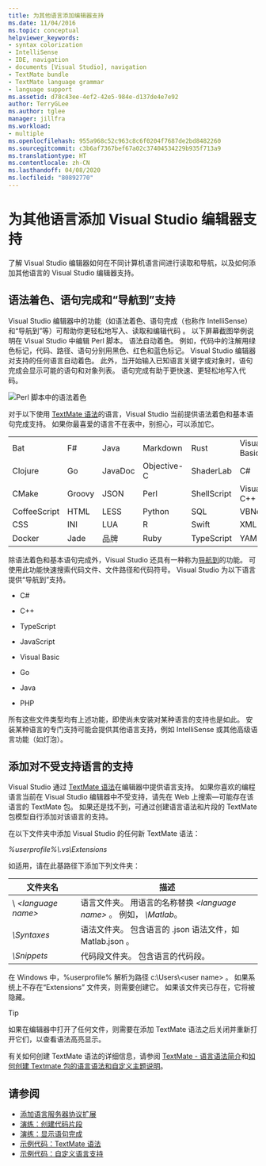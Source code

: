 ```yaml
---
title: 为其他语言添加编辑器支持
ms.date: 11/04/2016
ms.topic: conceptual
helpviewer_keywords:
- syntax colorization
- IntelliSense
- IDE, navigation
- documents [Visual Studio], navigation
- TextMate bundle
- TextMate language grammar
- language support
ms.assetid: d78c43ee-4ef2-42e5-984e-d137de4e7e92
author: TerryGLee
ms.author: tglee
manager: jillfra
ms.workload:
- multiple
ms.openlocfilehash: 955a968c52c963c8c6f0204f7687de2bd8482260
ms.sourcegitcommit: c3b6af7367bef67a02c37404534229b935f713a9
ms.translationtype: HT
ms.contentlocale: zh-CN
ms.lasthandoff: 04/08/2020
ms.locfileid: "80892770"
---
```

# <a name="add-visual-studio-editor-support-for-other-languages"></a>为其他语言添加 Visual Studio 编辑器支持

了解 Visual Studio 编辑器如何在不同计算机语言间进行读取和导航，以及如何添加其他语言的 Visual Studio 编辑器支持。

## <a name="syntax-colorization-statement-completion-and-navigate-to-support"></a>语法着色、语句完成和“导航到”支持

Visual Studio 编辑器中的功能（如语法着色、语句完成（也称作 IntelliSense）和“导航到”等）可帮助你更轻松地写入、读取和编辑代码  。 以下屏幕截图举例说明在 Visual Studio 中编辑 Perl 脚本。 语法自动着色。 例如，代码中的注解用绿色标记，代码、路径、语句分别用黑色、红色和蓝色标记。 Visual Studio 编辑器对支持的任何语言自动着色。 此外，当开始输入已知语言关键字或对象时，语句完成会显示可能的语句和对象列表。 语句完成有助于更快速、更轻松地写入代码。

![Perl 脚本中的语法着色](../ide/media/vside_perledit.png)

对于以下使用 [TextMate 语法](https://manual.macromates.com/en/language_grammars)的语言，Visual Studio 当前提供语法着色和基本语句完成支持。 如果你最喜爱的语言不在表中，别担心，可以添加它。

|||||||
|-|-|-|-|-|-|
|Bat|F#|Java|Markdown|Rust|Visual Basic|
|Clojure|Go|JavaDoc|Objective-C|ShaderLab|C#|
|CMake|Groovy|JSON|Perl|ShellScript|Visual C++|
|CoffeeScript|HTML|LESS|Python|SQL|VBNet|
|CSS|INI|LUA|R|Swift|XML|
|Docker|Jade|品牌|Ruby|TypeScript|YAML|

除语法着色和基本语句完成外，Visual Studio 还具有一种称为[导航到](https://blogs.msdn.microsoft.com/benwilli/2015/04/09/visual-studio-tip-3-use-navigate-to/)的功能。 可使用此功能快速搜索代码文件、文件路径和代码符号。 Visual Studio 为以下语言提供“导航到”支持。

- C#

- C++

- TypeScript

- JavaScript

- Visual Basic

- Go

- Java

- PHP

所有这些文件类型均有上述功能，即使尚未安装对某种语言的支持也是如此。 安装某种语言的专门支持可能会提供其他语言支持，例如 IntelliSense 或其他高级语言功能（如灯泡）。

## <a name="add-support-for-non-supported-languages"></a>添加对不受支持语言的支持

Visual Studio 通过 [TextMate 语法](https://manual.macromates.com/en/language_grammars)在编辑器中提供语言支持。 如果你喜欢的编程语言当前在 Visual Studio 编辑器中不受支持，请先在 Web 上搜索&mdash;可能存在该语言的 TextMate 包。 如果还是找不到，可通过创建语言语法和片段的 TextMate 包模型自行添加对该语言的支持。

在以下文件夹中添加 Visual Studio 的任何新 TextMate 语法：

*%userprofile%\\.vs\Extensions*

如适用，请在此基路径下添加下列文件夹：

|文件夹名|描述|
|-----------------|-----------------|
|\\ *\<language name>*|语言文件夹。 用语言的名称替换 *\<language name>* 。 例如， *\Matlab*。|
|*\Syntaxes*|语法文件夹。 包含语言的 .json 语法文件，如 Matlab.json   。|
|*\Snippets*|代码段文件夹。 包含语言的代码段。|

在 Windows 中，%userprofile% 解析为路径 c:\Users\\\<user name>   。 如果系统上不存在“Extensions”  文件夹，则需要创建它。 如果该文件夹已存在，它将被隐藏。

> [!TIP]
> 如果在编辑器中打开了任何文件，则需要在添加 TextMate 语法之后关闭并重新打开它们，以查看语法高亮显示。

有关如何创建 TextMate 语法的详细信息，请参阅 [TextMate - 语言语法简介](https://developmentality.wordpress.com/2011/02/08/textmate-introduction-to-language-grammars/)和[如何创建 Textmate 包的语言语法和自定义主题说明](https://benparizek.com/notebook/notes-on-how-to-create-a-language-grammar-and-custom-theme-for-a-textmate-bundle)。

## <a name="see-also"></a>请参阅

- [添加语言服务器协议扩展](../extensibility/adding-an-lsp-extension.md)
- [演练：创建代码片段](../ide/walkthrough-creating-a-code-snippet.md)
- [演练：显示语句完成](../extensibility/walkthrough-displaying-statement-completion.md)
- [示例代码：TextMate 语法](https://github.com/microsoft/VSSDK-Extensibility-Samples/tree/master/TextmateGrammar)
- [示例代码：自定义语言支持](https://github.com/microsoft/VSSDK-Extensibility-Samples/tree/master/Ook_Language_Integration)
